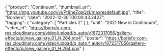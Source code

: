 {
   "product": "Continuum",
   "thumbnail_url": "https://img.youtube.com/vi/Pt8heZqpQzI/maxresdefault.jpg",
   "title": "Borders",
   "date": "2022-12-30T00:00:43.242Z",    
   "tagging": {
   "category": [
      "Particles 2"
    ]
   },
   "unit": "2021 New in Continuum",
   "video_id": "https://borisfx-com-res.cloudinary.com/video/upload/q_auto/v1672317056/gallery-effects/pi/new_gallery_01_H.264.mp4",
   "poster": "https://borisfx-com-res.cloudinary.com/video/upload/q_auto,f_auto/v1672317056/gallery-effects/pi/new_gallery_01_H.264.png"
}
